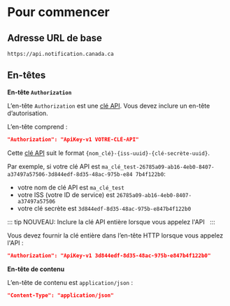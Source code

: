 # Pour commencer

## Adresse URL de base

```
https://api.notification.canada.ca
```
## En-têtes

**En-tête `Authorization`**

L’en-tête `Authorization` est une [clé API](cles.md). Vous devez inclure un en-tête d’autorisation.

L’en-tête comprend :

```json
"Authorization": "ApiKey-v1 VOTRE-CLÉ-API"
```

Cette [clé API](cles.md) suit le format `{nom_clé}-{iss-uuid}-{clé-secrète-uuid}`.

Par exemple, si votre clé API est
`ma_clé_test-26785a09-ab16-4eb0-8407-a37497a57506-3d844edf-8d35-48ac-975b-e84 7b4f122b0`:

* votre nom de clé API est `ma_clé_test`
* votre ISS (votre ID de service) est `26785a09-ab16-4eb0-8407-a37497a57506`
* votre clé secrète est `3d844edf-8d35-48ac-975b-e847b4f122b0`

::: tip NOUVEAU: Inclure la clé API entière lorsque vous appelez l'API
&nbsp;
:::

Vous devez fournir la clé entière dans l’en-tête HTTP lorsque vous appelez l'API :

```json
"Authorization": "ApiKey-v1 3d844edf-8d35-48ac-975b-e847b4f122b0"
```

**En-tête de contenu**

L’en-tête de contenu est `application/json` :

```json
"Content-Type": "application/json"
```
